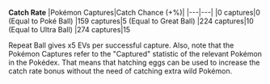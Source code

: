 **Catch Rate**
|Pokémon Captures|Catch Chance (+%)|
|---|---|
|0 captures|0 (Equal to Poké Ball)
|159 captures|5 (Equal to Great Ball)
|224 captures|10 (Equal to Ultra Ball)
|274 captures|15

Repeat Ball gives x5 EVs per successful capture.
Also, note that the Pokémon Captures refer to the "Captured" statistic of the relevant Pokémon in the Pokédex. That means that hatching eggs can be used to increase the catch rate bonus without the need of catching extra wild Pokémon.